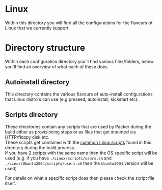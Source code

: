 # Linux
Within this directory you will find all the configurations for the flavours of Linux that we currently support.

# Directory structure
Within each configuration directory you'll find various files/folders, below you'll find an overview of what each of these does.

## Autoinstall directory
This directory contains the various flavours of auto-install configurations that Linux distro's can use (e.g preseed, autoinstall, kickstart etc).

## Scripts directory
These directories contain any scripts that are used by Packer during the build either as provisioning steps or as files that get mounted via HTTP/floppy disk etc.  
These scripts get combined with the [common Linux scripts](scripts/) found in this directory during the build process.  
If you have 2 scripts with the same name then the OS specific script will be used (e.g. if you have `./Linux/scripts/users.sh` and `./Linux/Ubuntu2004/scripts/users.sh` then the `Ubuntu2004` version will be used)
  
For details on what a specific script does then please check the script file itself.
